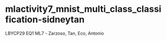 # mlactivity7_mnist_multi_class_classification-sidneytan
LBYCP29 EQ1 ML7 - Zarzoso, Tan, Eco, Antonio
